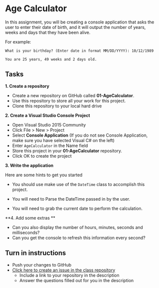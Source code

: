 # Age Calculator
In this assignment, you will be creating a console application that asks the user to enter their date of birth, and it will output the number of years, weeks and days that they have been alive.

For example:
```
What is your birthday? (Enter date in format MM/DD/YYYY): 10/12/1989

You are 25 years, 49 weeks and 2 days old. 
```

## Tasks

**1. Create a repository**
* Create a new repository on GitHub called **01-AgeCalculator**.
* Use this repository to store all your work for this project.
* Clone this repository to your local hard drive

**2. Create a Visual Studio Console Project**
* Open Visual Studio 2015 Community
* Click File > New > Project
* Select **Console Application** (If you do not see Console Application, make sure you have selected Visual C# on the left)
* Enter ```AgeCalculator``` in the Name field
* Store this project in your **01-AgeCalculator** repository.
* Click OK to create the project

**3. Write the application**

Here are some hints to get you started

* You should use make use of the ```DateTime``` class to accomplish this project. 

* You will need to Parse the DateTime passed in by the user.

* You will need to grab the current date to perform the calculation.

**4. Add some extras **
- Can you also display the number of hours, minutes, seconds and milliseconds?
- Can you get the console to refresh this information every second?

## Turn in instructions

* Push your changes to GitHub 
* [Click here to create an issue in the class repository](https://github.com/OriginCodeAcademy/2015-Fall-Cohort/issues/new?title=01-AgeCalculator&body=1.%20Where%20can%20I%20find%20your%20repository%20for%20this%20project%3F%0D%0A%0D%0A2.%20Did%20you%20have%20any%20difficulties%20completing%20this%20assignment%3F%0D%0A%0D%0A3.%20What%20do%20you%20feel%20like%20you%20learned%20during%20this%20assignment%3F)
	* Include a link to your repository in the description
	* Answer the questions filled out for you in the description